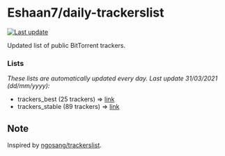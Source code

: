 
# Eshaan7/daily-trackerslist 

[![Last update](https://img.shields.io/badge/Last%20update-31/03/2021-blue.svg)](#)

Updated list of public BitTorrent trackers.

### Lists
*These lists are automatically updated every day. Last update 31/03/2021 (_dd/mm/yyyy_):*

* trackers_best (25 trackers) => [link](https://raw.githubusercontent.com/eshaan7/daily-trackerslist/master/trackers_best.txt)
* trackers_stable (89 trackers) => [link](https://raw.githubusercontent.com/eshaan7/daily-trackerslist/master/trackers_stable.txt)

## Note

Inspired by [ngosang/trackerslist](https://github.com/ngosang/trackerslist).
